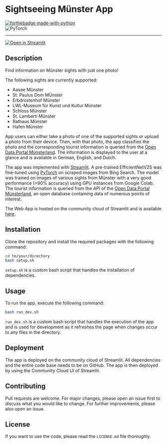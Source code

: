 # Sightseeing Münster App

[![forthebadge made-with-python](http://ForTheBadge.com/images/badges/made-with-python.svg)](https://www.python.org/)  
![PyTorch](https://img.shields.io/badge/PyTorch-%23EE4C2C.svg?style=for-the-badge&logo=PyTorch&logoColor=white)

---

[![Open in Streamlit](https://static.streamlit.io/badges/streamlit_badge_black_white.svg)]()

## Description

Find information on Münster sights with just one photo! 

The following sights are currently supported:
- Aasee Münster
- St. Paulus Dom MÜnster
- Erbdrostenhof Münster
- LWL-Museum für Kunst und Kultur Münster
- Schloss Münster
- St. Lamberti Münster
- Rathaus Münster
- Hafen Münster

App users can either take a photo of one of the supported sights or upload a photo from their device. Then, with that photo, the app classifies the photo and the corresponding tourist information is queried from the [Open Data Portal Münsterland](https://www.muensterland.com/muensterland-e.v/unsere-projekte/muensterland-digital/datenportal-muensterland/). The information is displayed to the user at a glance and is available in German, English, and Dutch.

The app was implemented with [Streamlit](https://docs.streamlit.io/). A pre-trained EfficientNetV2S was fine-tuned using [PyTorch](https://www.pytorch.org/) on scraped images from Bing Search. The model was trained on images of various sights from Münster with a very good performance (>90% accuracy) using GPU instances from Google Colab. The tourist information is queried from the API of the [Open Data Portal Münsterland](https://www.muensterland.com/muensterland-e.v/unsere-projekte/muensterland-digital/datenportal-muensterland/), an open database containing data of numerous points of interest.

The Web App is hosted on the community cloud of Streamlit and is available [here]().

## Installation

Clone the repository and install the required packages with the following command:

```bash
cd to/your/directory
bash setup.sh
```
``setup.sh`` is a custom bash script that handles the installation of dependencies.

## Usage

To run the app, execute the following command:

```bash
bash run_dev.sh
```

``run_dev.sh`` is a custom bash script that handles the execution of the app and is used for development as it refreshes the page when changes occur to any files in the directory.


## Deployment

The app is deployed on the community cloud of Streamlit. All dependencies and the entire code base needs to be on GitHub. The app is then deployed by using the Community Cloud UI of Streamlit. 

## Contributing

Pull requests are welcome. For major changes, please open an issue first to discuss what you would like to change. For further improvements, please also open an issue.

## License

If you want to use the code, please read the ``LICENSE.md`` file thoroughly.